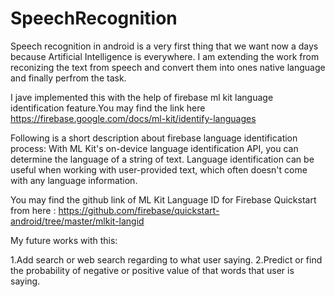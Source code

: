 # SpeechRecognition
Speech recognition in android is a very first thing that we want now a days because Artificial Intelligence is everywhere.
I am extending the work from reconizing the text from speech and convert them into ones native language and finally perfrom the task.


I jave implemented this with the help of firebase ml kit language identification feature.You may find the link here 
https://firebase.google.com/docs/ml-kit/identify-languages


Following is a short description about firebase language identification process:
With ML Kit's on-device language identification API, you can determine the language of a string of text.
Language identification can be useful when working with user-provided text, which often doesn't come with any language information.


You may find the github link of ML Kit Language ID for Firebase Quickstart from here : 
https://github.com/firebase/quickstart-android/tree/master/mlkit-langid


My future works with this:

1.Add search or web search regarding to what user saying.
2.Predict or find the probability of negative or positive value of that words that user is saying.
